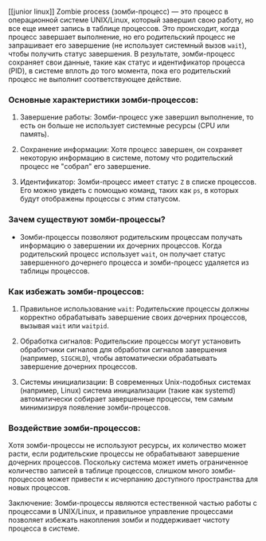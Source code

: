 [[junior linux]]
Zombie process (зомби-процесс) — это процесс в операционной системе UNIX/Linux, который завершил свою работу, но все еще имеет запись в таблице процессов. Это происходит, когда процесс завершает выполнение, но его родительский процесс не запрашивает его завершение (не использует системный вызов `wait`), чтобы получить статус завершения. В результате, зомби-процесс сохраняет свои данные, такие как статус и идентификатор процесса (PID), в системе вплоть до того момента, пока его родительский процесс не выполнит соответствующее действие.

### Основные характеристики зомби-процессов:

1. Завершение работы: Зомби-процесс уже завершил выполнение, то есть он больше не использует системные ресурсы (CPU или память).

2. Сохранение информации: Хотя процесс завершен, он сохраняет некоторую информацию в системе, потому что родительский процесс не "собрал" его завершение.

3. Идентификатор: Зомби-процесс имеет статус `Z` в списке процессов. Его можно увидеть с помощью команд, таких как `ps`, в которых будут отображены процессы с этим статусом.

### Зачем существуют зомби-процессы?

- Зомби-процессы позволяют родительским процессам получать информацию о завершении их дочерних процессов. Когда родительский процесс использует `wait`, он получает статус завершенного дочернего процесса и зомби-процесс удаляется из таблицы процессов.

### Как избежать зомби-процессов:

1. Правильное использование `wait`: Родительские процессы должны корректно обрабатывать завершение своих дочерних процессов, вызывая `wait` или `waitpid`.

2. Обработка сигналов: Родительские процессы могут установить обработчики сигналов для обработки сигналов завершения (например, `SIGCHLD`), чтобы автоматически обрабатывать завершение дочерних процессов.

3. Системы инициализации: В современных Unix-подобных системах (например, Linux) система инициализации (такие как systemd) автоматически собирает завершенные процессы, тем самым минимизируя появление зомби-процессов.

### Воздействие зомби-процессов:

Хотя зомби-процессы не используют ресурсы, их количество может расти, если родительские процессы не обрабатывают завершение дочерних процессов. Поскольку система может иметь ограниченное количество записей в таблице процессов, слишком много зомби-процессов может привести к исчерпанию доступного пространства для новых процессов.

Заключение: Зомби-процессы являются естественной частью работы с процессами в UNIX/Linux, и правильное управление процессами позволяет избежать накопления зомби и поддерживает чистоту процесса в системе.